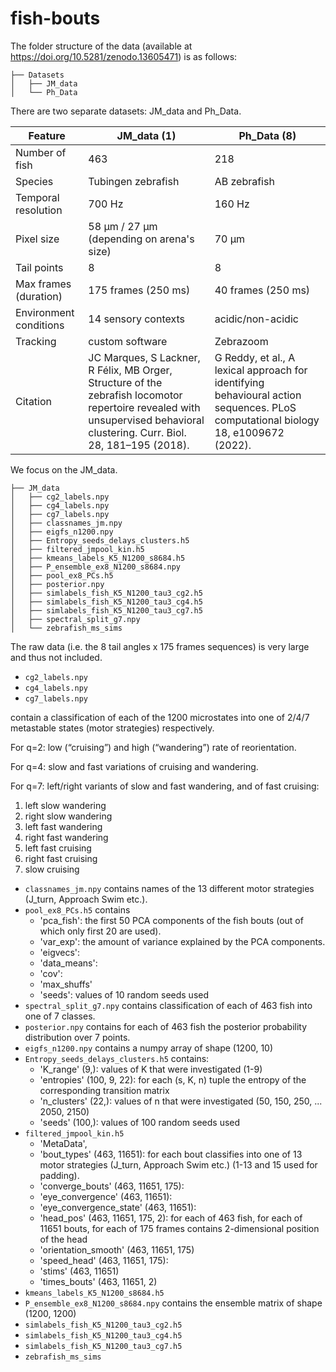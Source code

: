 # fish-bouts

The folder structure of the data (available at https://doi.org/10.5281/zenodo.13605471) is as follows:

```
├── Datasets
│   ├── JM_data
│   └── Ph_Data
```

There are two separate datasets: JM_data and Ph_Data.

| Feature              | JM_data (1)                 | Ph_Data (8)               |
|----------------------|-----------------------------|---------------------------|
| Number of fish       | 463                         | 218                       |
| Species              | Tubingen zebrafish          | AB zebrafish              |
| Temporal resolution  | 700 Hz                      | 160 Hz                    |
| Pixel size           | 58 µm / 27 µm (depending on arena's size)               | 70 µm                     |
| Tail points          | 8                           | 8                         |
| Max frames (duration) | 175 frames (250 ms)        | 40 frames (250 ms)        |
| Environment conditions | 14 sensory contexts      | acidic/non-acidic      |
| Tracking             | custom software        | Zebrazoom       | 
| Citation   | JC Marques, S Lackner, R Félix, MB Orger, Structure of the zebrafish locomotor repertoire revealed with unsupervised behavioral clustering. Curr. Biol. 28, 181–195 (2018).   |  G Reddy, et al., A lexical approach for identifying behavioural action sequences. PLoS computational biology 18, e1009672 (2022).      |

We focus on the JM_data. 
```
├── JM_data
│   ├── cg2_labels.npy
│   ├── cg4_labels.npy
│   ├── cg7_labels.npy
│   ├── classnames_jm.npy
│   ├── eigfs_n1200.npy
│   ├── Entropy_seeds_delays_clusters.h5
│   ├── filtered_jmpool_kin.h5
│   ├── kmeans_labels_K5_N1200_s8684.h5
│   ├── P_ensemble_ex8_N1200_s8684.npy
│   ├── pool_ex8_PCs.h5
│   ├── posterior.npy
│   ├── simlabels_fish_K5_N1200_tau3_cg2.h5
│   ├── simlabels_fish_K5_N1200_tau3_cg4.h5
│   ├── simlabels_fish_K5_N1200_tau3_cg7.h5
│   ├── spectral_split_g7.npy
│   └── zebrafish_ms_sims
```

The raw data (i.e. the 8 tail angles x 175 frames sequences) is very large and thus not included. 

- ```cg2_labels.npy```
- ```cg4_labels.npy```
- ```cg7_labels.npy```

contain a classification of each of the 1200 microstates into one of 2/4/7 metastable states (motor strategies) respectively.

For q=2: low (“cruising”) and high (“wandering”) rate of reorientation.

For q=4: slow and fast variations of cruising and wandering.

For q=7: left/right variants of slow and fast wandering, and of fast cruising:
1. left slow wandering
2. right slow wandering
3. left fast wandering
4. right fast wandering
5. left fast cruising
6. right fast cruising
7. slow cruising

- ```classnames_jm.npy``` contains names of the 13 different motor strategies (J_turn, Approach Swim etc.).
- ```pool_ex8_PCs.h5``` contains
  - 'pca_fish': the first 50 PCA components of the fish bouts (out of which only first 20 are used).
  - 'var_exp': the amount of variance explained by the PCA components.
  - 'eigvecs': 
  - 'data_means': 
  - 'cov': 
  - 'max_shuffs'
  - 'seeds': values of 10 random seeds used
- ```spectral_split_g7.npy``` contains classification of each of 463 fish into one of 7 classes.
- ```posterior.npy``` contains for each of 463 fish the posterior probability distribution over 7 points.
- ```eigfs_n1200.npy``` contains a numpy array of shape (1200, 10)
- ```Entropy_seeds_delays_clusters.h5``` contains:
  - 'K_range' (9,): values of K that were investigated (1-9)
  - 'entropies' (100, 9, 22): for each (s, K, n) tuple the entropy of the corresponding transition matrix
  - 'n_clusters' (22,): values of n that were investigated (50,  150,  250, ... 2050, 2150)
  - 'seeds' (100,): values of 100 random seeds used
- ```filtered_jmpool_kin.h5```
  - 'MetaData',
  - 'bout_types' (463, 11651): for each bout classifies into one of 13 motor strategies (J_turn, Approach Swim etc.) (1-13 and 15 used for padding).
  - 'converge_bouts' (463, 11651, 175): 
  - 'eye_convergence' (463, 11651): 
  - 'eye_convergence_state' (463, 11651):
  - 'head_pos' (463, 11651, 175, 2): for each of 463 fish, for each of 11651 bouts, for each of 175 frames contains 2-dimensional position of the head
  - 'orientation_smooth' (463, 11651, 175)
  - 'speed_head' (463, 11651, 175): 
  - 'stims' (463, 11651)
  - 'times_bouts' (463, 11651, 2)
- ```kmeans_labels_K5_N1200_s8684.h5```
- ```P_ensemble_ex8_N1200_s8684.npy``` contains the ensemble matrix of shape (1200, 1200)
- ```simlabels_fish_K5_N1200_tau3_cg2.h5```
- ```simlabels_fish_K5_N1200_tau3_cg4.h5```
- ```simlabels_fish_K5_N1200_tau3_cg7.h5```
- ```zebrafish_ms_sims```
